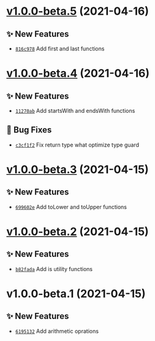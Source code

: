 # [v1.0.0-beta.5](https://github.com/TomokiMiyauci/fonction/compare/v1.0.0-beta.4...v1.0.0-beta.5) (2021-04-16)

## ✨ New Features
- [`816c978`](https://github.com/TomokiMiyauci/fonction/commit/816c978)   Add first and last functions

# [v1.0.0-beta.4](https://github.com/TomokiMiyauci/fonction/compare/v1.0.0-beta.3...v1.0.0-beta.4) (2021-04-16)

## ✨ New Features
- [`11270ab`](https://github.com/TomokiMiyauci/fonction/commit/11270ab)   Add startsWith and endsWith functions 

## 🐛 Bug Fixes
- [`c3cf1f2`](https://github.com/TomokiMiyauci/fonction/commit/c3cf1f2)   Fix return type what optimize type guard

# [v1.0.0-beta.3](https://github.com/TomokiMiyauci/fonction/compare/v1.0.0-beta.2...v1.0.0-beta.3) (2021-04-15)

## ✨ New Features
- [`699602e`](https://github.com/TomokiMiyauci/fonction/commit/699602e)   Add toLower and toUpper functions

# [v1.0.0-beta.2](https://github.com/TomokiMiyauci/fonction/compare/v1.0.0-beta.1...v1.0.0-beta.2) (2021-04-15)

## ✨ New Features
- [`b82fada`](https://github.com/TomokiMiyauci/fonction/commit/b82fada)   Add is utility functions

# v1.0.0-beta.1 (2021-04-15)

## ✨ New Features
- [`6195132`](https://github.com/TomokiMiyauci/fonction/commit/6195132)   Add arithmetic oprations
